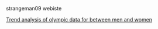strangeman09 webiste

[Trend analysis of olympic data for between men and women](geekathon-notebook.ipynb)
